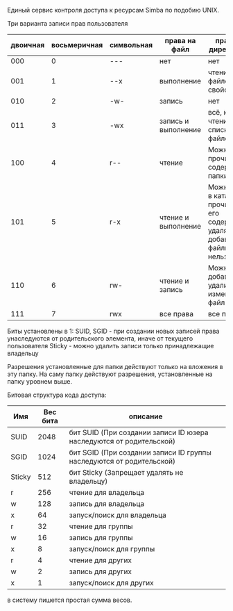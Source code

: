  Единый сервис контроля доступа к ресурсам Simba по подобию UNIX.


Три варианта записи прав пользователя 

двоичная | восьмеричная | символьная | права на файл | права на директорию
---------|--------------|------------|---------------|---------------------
000 | 0 | --- | нет | нет  
001 |	1 |	--x |	выполнение | чтение файлов и их свойств
010 |	2 |	-w- |	запись | нет
011 |	3 |	-wx |	запись и выполнение |	всё, кроме чтения списка файлов
100 |	4 |	r-- |	чтение | Можно прочитать содержимое папки
101 |	5 |	r-x |	чтение и выполнение | Можно зайти в каталог и прочитать его содержимое, удалять или добавлять файлы нельзя.
110 |	6 |	rw- |	чтение и запись | Можно добавить, удалить, изменить файл папки
111 |	7 |	rwx |	все права |	все права 

Биты установлены в 1: 
SUID, SGID - при создании новых записей права унаследуются от родительского элемента, иначе от текущего пользователя
Sticky - можно удалить записи только принадлежащие владельцу

Разрешения установленные для папки действуют только на вложения в эту папку. На саму папку действуют разрешения, установленные на папку уровнем выше.

Битовая структура кода доступа:

Имя | Вес бита | описание
----|----------|---------
SUID | 2048 | бит SUID (При создании записи ID юзера наследуются от родительской)
SGID | 1024 | бит SGID (При создании записи ID группы наследуются от родительской)
Sticky | 512 | бит Sticky (Запрещает удалять не владельцу)
r | 256 | чтение для владельца
w | 128 | запись для владельца
x | 64 | запуск/поиск для владельца
r | 32 | чтение для группы
w | 16 | запись для группы
x | 8 | запуск/поиск для группы
r | 4 | чтение для других
w | 2 | запись для других
x | 1 | запуск/поиск для других

в систему пишется простая сумма весов.
